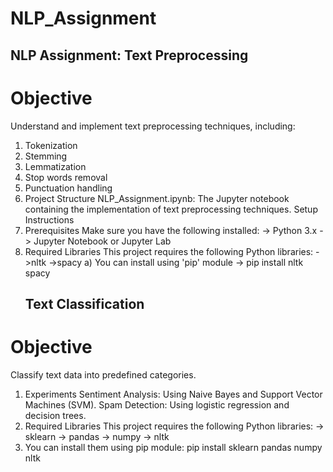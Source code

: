 # NLP_Assignment

## NLP Assignment: Text Preprocessing

# Objective
Understand and implement text preprocessing techniques, including:

1. Tokenization
2. Stemming
3. Lemmatization
4. Stop words removal
5. Punctuation handling
6. Project Structure
      NLP_Assignment.ipynb: The Jupyter notebook containing the implementation of text preprocessing techniques.
      Setup Instructions
7. Prerequisites
      Make sure you have the following installed:
      -> Python 3.x
      -> Jupyter Notebook or Jupyter Lab
8. Required Libraries
      This project requires the following Python libraries:
     ->nltk
     ->spacy
   a) You can install using 'pip' module
       -> pip install nltk spacy
   ## Text Classification
# Objective
Classify text data into predefined categories.

1. Experiments
      Sentiment Analysis: Using Naive Bayes and Support Vector Machines (SVM).
      Spam Detection: Using logistic regression and decision trees.
2. Required Libraries
      This project requires the following Python libraries:
   -> sklearn
   -> pandas
   ->  numpy
   ->  nltk
3. You can install them using pip module:
      pip install sklearn pandas numpy nltk

